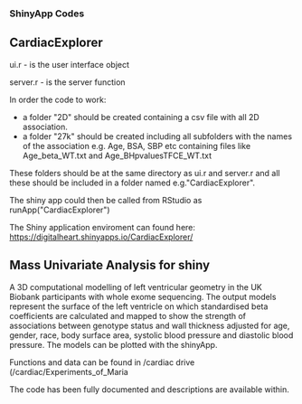 ### ShinyApp Codes ##########

## CardiacExplorer

ui.r - is the user interface object

server.r - is the server function

In order the code to work:
* a folder "2D" should be created containing a csv file with all 2D association.
* a folder "27k" should be created including all subfolders with the names of the association e.g. Age, BSA, SBP etc
containing files like Age_beta_WT.txt and Age_BHpvaluesTFCE_WT.txt

These folders should be at the same directory as ui.r and server.r and all these should be included in a folder named e.g."CardiacExplorer".

The shiny app could then be called from RStudio as runApp("CardiacExplorer")

The Shiny application enviroment can found here: https://digitalheart.shinyapps.io/CardiacExplorer/

## Mass Univariate Analysis for shiny 

A 3D computational modelling of left ventricular geometry in the UK Biobank participants with whole exome sequencing. The output models represent the surface of the
left ventricle on which standardised beta coefficients are calculated and mapped to show the strength of associations between genotype status and wall thickness
adjusted for age, gender, race, body surface area, systolic blood pressure and diastolic blood pressure. The models can be plotted with the shinyApp.  

Functions and data can be found in /cardiac drive (/cardiac/Experiments_of_Maria

The code has been fully documented and descriptions are available within.